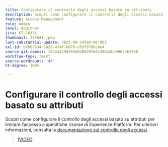 ```yaml
---
title: Configurare il controllo degli accessi basato su attributi
description: Scopri come configurare il controllo degli accessi basato su attributi per limitare l’accesso a specifiche risorse di Experience Platform.
feature: Access Management
role: Admin
level: Beginner
jira: KT-10336
thumbnail: 345641.jpeg
last-substantial-update: 2023-09-29T00:00:00Z
exl-id: bfb62634-5a20-4f4f-b878-c03f978bc4e4
source-git-commit: 1542a429d393d9d803976d1490a3bc09654b706b
workflow-type: tm+mt
source-wordcount: '48'
ht-degree: 100%

---
```


# Configurare il controllo degli accessi basato su attributi

Scopri come configurare il controllo degli accessi basato su attributi per limitare l’accesso a specifiche risorse di Experience Platform. Per ulteriori informazioni, consulta la [documentazione sul controllo degli accessi](https://experienceleague.adobe.com/docs/experience-platform/access-control/abac/overview.html?lang=it).

>[!VIDEO](https://video.tv.adobe.com/v/345641?learn=on)
